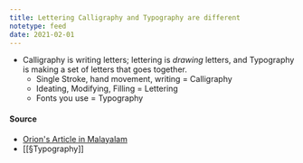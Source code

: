 ```yaml
---
title: Lettering Calligraphy and Typography are different
notetype: feed
date: 2021-02-01
---
```


- Calligraphy is writing letters; lettering is *drawing* letters, and Typography is making a set of letters that goes together. 
	- Single Stroke, hand movement, writing = Calligraphy
	- Ideating, Modifying, Filling = Lettering 
	- Fonts you use = Typography

#### Source
- [Orion's Article in Malayalam](https://medium.com/kerala-designers-collaborative/%E0%B4%95%E0%B4%BE%E0%B4%B2%E0%B4%BF%E0%B4%97%E0%B5%8D%E0%B4%B0%E0%B4%AB%E0%B4%BF-%E0%B4%B2%E0%B5%86%E0%B4%B1%E0%B5%8D%E0%B4%B1%E0%B4%B1%E0%B4%BF%E0%B4%82%E0%B4%97%E0%B5%8D-%E0%B4%9F%E0%B5%88%E0%B4%AA%E0%B5%8D%E0%B4%AA%E0%B5%8B%E0%B4%97%E0%B5%8D%E0%B4%B0%E0%B4%AB%E0%B4%BF-%E0%B4%8E%E0%B4%A8%E0%B5%8D%E0%B4%A8%E0%B4%BF%E0%B4%B5-%E0%B4%AA%E0%B5%86%E0%B4%9F%E0%B5%8D%E0%B4%9F%E0%B5%86%E0%B4%A8%E0%B5%8D%E0%B4%A8%E0%B5%8D-%E0%B4%A4%E0%B4%BF%E0%B4%B0%E0%B4%BF%E0%B4%9A%E0%B5%8D%E0%B4%9A%E0%B4%B1%E0%B4%BF%E0%B4%AF%E0%B4%BE%E0%B4%82-6d99546a094) 
- [[§Typography]]